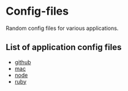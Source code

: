 # Config-files
Random config files for various applications.

## List of application config files

- [github](github.md)
- [mac](mac.md)
- [node](node.md)
- [ruby](ruby.md)
